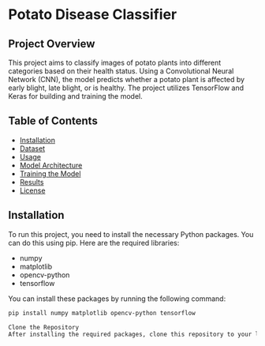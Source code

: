 # Potato Disease Classifier

## Project Overview

This project aims to classify images of potato plants into different categories based on their health status. Using a Convolutional Neural Network (CNN), the model predicts whether a potato plant is affected by early blight, late blight, or is healthy. The project utilizes TensorFlow and Keras for building and training the model.

## Table of Contents

- [Installation](#installation)
- [Dataset](#dataset)
- [Usage](#usage)
- [Model Architecture](#model-architecture)
- [Training the Model](#training-the-model)
- [Results](#results)
- [License](#license)

## Installation

To run this project, you need to install the necessary Python packages. You can do this using pip. Here are the required libraries:

- numpy
- matplotlib
- opencv-python
- tensorflow

You can install these packages by running the following command:

```bash
pip install numpy matplotlib opencv-python tensorflow

Clone the Repository
After installing the required packages, clone this repository to your local machine using:
